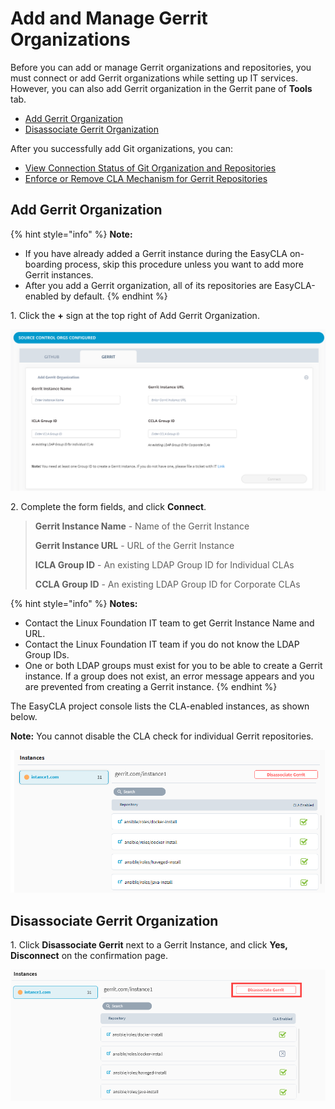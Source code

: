 # Add and Manage Gerrit Organizations

Before you can add or manage Gerrit organizations and repositories, you must connect or add Gerrit organizations while setting up IT services. However, you can also add Gerrit organization in the Gerrit pane of **Tools** tab.

* ​[Add Gerrit Organization​](add-and-manage-gerrit-organizations.md#add-gerrit-organization)
* ​[Disassociate Gerrit Organization​](add-and-manage-gerrit-organizations.md#disassociate-gerrit-organization)

After you successfully add Git organizations, you can:

* ​[View Connection Status of Git Organization and Repositories​](view-connection-status-of-git-organizations-and-repositories.md)
* ​[Enforce or Remove CLA Mechanism for Gerrit Repositories​](enforce-or-remove-cla-mechanism.md#enforce-cla-mechanism-for-gerrit-repositories)

## Add Gerrit Organization <a href="#add-gerrit-organization" id="add-gerrit-organization"></a>

{% hint style="info" %}
**Note:**

* If you have already added a Gerrit instance during the EasyCLA on-boarding process, skip this procedure unless you want to add more Gerrit instances.
* After you add a Gerrit organization, all of its repositories are EasyCLA-enabled by default.
{% endhint %}

1\. Click the **+** sign at the top right of Add Gerrit Organization.

![Add Gerrit Organization ](<../../../.gitbook/assets/add gerrit organization.png>)

2\. Complete the form fields, and click **Connect**.

> **Gerrit Instance Name** - Name of the Gerrit Instance
>
> **Gerrit Instance URL** - URL of the Gerrit Instance
>
> **ICLA Group ID** - An existing LDAP Group ID for Individual CLAs
>
> **CCLA Group ID** - An existing LDAP Group ID for Corporate CLAs

{% hint style="info" %}
**Notes:**

* Contact the Linux Foundation IT team to get Gerrit Instance Name and URL.
* Contact the Linux Foundation IT team if you do not know the LDAP Group IDs.
* One or both LDAP groups must exist for you to be able to create a Gerrit instance. If a group does not exist, an error message appears and you are prevented from creating a Gerrit instance.
{% endhint %}

The EasyCLA project console lists the CLA-enabled instances, as shown below.​​

**Note:** You cannot disable the CLA check for individual Gerrit repositories.

![Gerrit Instances](<../../../.gitbook/assets/gerrit instances.png>)

## Disassociate Gerrit Organization <a href="#disassociate-gerrit-organization" id="disassociate-gerrit-organization"></a>

1\. Click **Disassociate Gerrit** next to a Gerrit Instance, and click **Yes, Disconnect** on the confirmation page.

![Disassociate Gerrit](<../../../.gitbook/assets/disassociate gerrit organization.png>)
